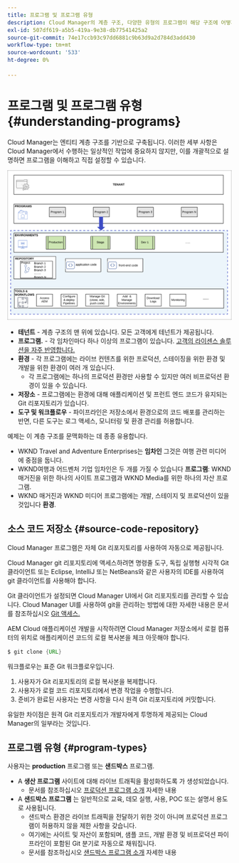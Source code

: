 ```yaml
---
title: 프로그램 및 프로그램 유형
description: Cloud Manager의 계층 구조, 다양한 유형의 프로그램이 해당 구조에 어떻게 적합한지, 그리고 어떻게 다른지에 대해 알아봅니다.
exl-id: 507df619-a5b5-419a-9e38-db77541425a2
source-git-commit: 74e17ccb93c97dd6881c9b63d9a2d784d3add430
workflow-type: tm+mt
source-wordcount: '533'
ht-degree: 0%

---
```



# 프로그램 및 프로그램 유형 {#understanding-programs}

Cloud Manager는 엔티티 계층 구조를 기반으로 구축됩니다. 이러한 세부 사항은 Cloud Manager에서 수행하는 일상적인 작업에 중요하지 않지만, 이를 개괄적으로 설명하면 프로그램을 이해하고 직접 설정할 수 있습니다.

![Cloud Manager 계층](assets/program-types1.png)

* **테넌트** - 계층 구조의 맨 위에 있습니다. 모든 고객에게 테넌트가 제공됩니다.
* **프로그램.** - 각 임차인마다 하나 이상의 프로그램이 있습니다. [고객의 라이센스 솔루션을 자주 반영합니다.](introduction-production-programs.md)
* **환경** - 각 프로그램에는 라이브 컨텐츠를 위한 프로덕션, 스테이징을 위한 환경 및 개발을 위한 환경이 여러 개 있습니다.
   * 각 프로그램에는 하나의 프로덕션 환경만 사용할 수 있지만 여러 비프로덕션 환경이 있을 수 있습니다.
* **저장소** - 프로그램에는 환경에 대해 애플리케이션 및 프런트 엔드 코드가 유지되는 Git 리포지토리가 있습니다.
* **도구 및 워크플로우** - 파이프라인은 저장소에서 환경으로의 코드 배포를 관리하는 반면, 다른 도구는 로그 액세스, 모니터링 및 환경 관리를 허용합니다.

예제는 이 계층 구조를 문맥화하는 데 종종 유용합니다.

* WKND Travel and Adventure Enterprises는 **임차인** 그것은 여행 관련 미디어에 중점을 둡니다.
* WKND여행과 어드벤처 기업 임차인은 두 개를 가질 수 있습니다 **프로그램**: WKND 매거진을 위한 하나의 사이트 프로그램과 WKND Media를 위한 하나의 자산 프로그램.
* WKND 매거진과 WKND 미디어 프로그램에는 개발, 스테이지 및 프로덕션이 있을 것입니다 **환경**.

## 소스 코드 저장소 {#source-code-repository}

Cloud Manager 프로그램은 자체 Git 리포지토리를 사용하여 자동으로 제공됩니다.

Cloud Manager git 리포지토리에 액세스하려면 명령줄 도구, 독립 실행형 시각적 Git 클라이언트 또는 Eclipse, IntelliJ 또는 NetBeans와 같은 사용자의 IDE를 사용하여 git 클라이언트를 사용해야 합니다.

Git 클라이언트가 설정되면 Cloud Manager UI에서 Git 리포지토리를 관리할 수 있습니다. Cloud Manager UI를 사용하여 git을 관리하는 방법에 대한 자세한 내용은 문서를 참조하십시오 [Git 액세스.](/help/implementing/cloud-manager/managing-code/accessing-repos.md)

AEM Cloud 애플리케이션 개발을 시작하려면 Cloud Manager 저장소에서 로컬 컴퓨터의 위치로 애플리케이션 코드의 로컬 복사본을 체크 아웃해야 합니다.

```java
$ git clone {URL}
```

워크플로우는 표준 Git 워크플로우입니다.

1. 사용자가 Git 리포지토리의 로컬 복사본을 복제합니다.
1. 사용자가 로컬 코드 리포지토리에서 변경 작업을 수행합니다.
1. 준비가 완료된 사용자는 변경 사항을 다시 원격 Git 리포지토리에 커밋합니다.

유일한 차이점은 원격 Git 리포지토리가 개발자에게 투명하게 제공되는 Cloud Manager의 일부라는 것입니다.

## 프로그램 유형 {#program-types}

사용자는 **production** 프로그램 또는 **샌드박스** 프로그램.

* A **생산 프로그램** 사이트에 대해 라이브 트래픽을 활성화하도록 가 생성되었습니다.
   * 문서를 참조하십시오 [프로덕션 프로그램 소개](/help/implementing/cloud-manager/getting-access-to-aem-in-cloud/introduction-production-programs.md) 자세한 내용
* A **샌드박스 프로그램** 는 일반적으로 교육, 데모 실행, 사용, POC 또는 설명서 용도로 사용됩니다.
   * 샌드박스 환경은 라이브 트래픽을 전달하기 위한 것이 아니며 프로덕션 프로그램이 허용하지 않을 제한 사항을 갖습니다.
   * 여기에는 사이트 및 자산이 포함되며, 샘플 코드, 개발 환경 및 비프로덕션 파이프라인이 포함된 Git 분기로 자동으로 채워집니다.
   * 문서를 참조하십시오 [샌드박스 프로그램 소개](/help/implementing/cloud-manager/getting-access-to-aem-in-cloud/introduction-sandbox-programs.md) 자세한 내용
